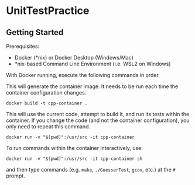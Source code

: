 # UnitTestPractice

## Getting Started

Prerequisites:
* Docker (\*nix) or Docker Desktop (Windows/Mac)
* \*nix-based Command Line Environment (i.e. WSL2 on Windows)

With Docker running, execute the following commands in order.

This will generate the container image. It needs to be run each time the
container configuration changes.

`docker build -t cpp-container .`

This will use the current code, attempt to build it, and run its tests
within the container. If you change the code (and not the container
configuration), you only need to repeat this command.

`docker run -v "$(pwd)":/usr/src -it cpp-container`

To run commands within the container interactively, use:

`docker run -v "$(pwd)":/usr/src -it cpp-container sh`

and then type commands (e.g. `make`, `./GuesserTest`, `gcov`, etc.) at the `#` prompt.
